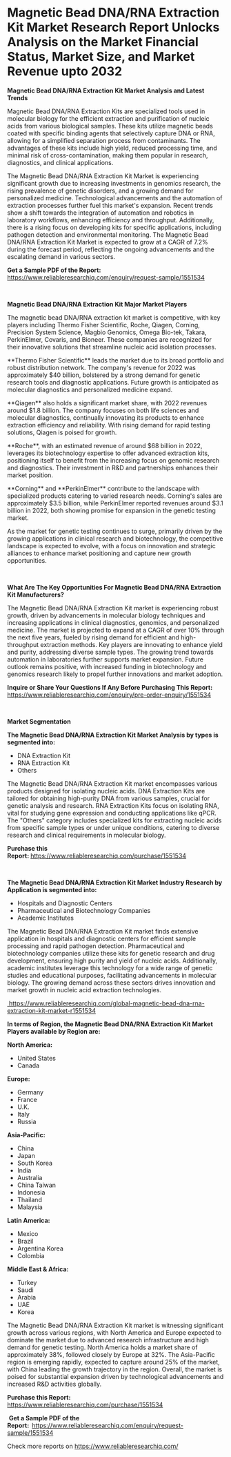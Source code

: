 <p><h1>Magnetic Bead DNA/RNA Extraction Kit Market Research Report Unlocks Analysis on the Market Financial Status, Market Size, and Market Revenue upto 2032</h1></p><p><strong>Magnetic Bead DNA/RNA Extraction Kit Market Analysis and Latest Trends</strong></p>
<p><p>Magnetic Bead DNA/RNA Extraction Kits are specialized tools used in molecular biology for the efficient extraction and purification of nucleic acids from various biological samples. These kits utilize magnetic beads coated with specific binding agents that selectively capture DNA or RNA, allowing for a simplified separation process from contaminants. The advantages of these kits include high yield, reduced processing time, and minimal risk of cross-contamination, making them popular in research, diagnostics, and clinical applications.</p><p>The Magnetic Bead DNA/RNA Extraction Kit Market is experiencing significant growth due to increasing investments in genomics research, the rising prevalence of genetic disorders, and a growing demand for personalized medicine. Technological advancements and the automation of extraction processes further fuel this market's expansion. Recent trends show a shift towards the integration of automation and robotics in laboratory workflows, enhancing efficiency and throughput. Additionally, there is a rising focus on developing kits for specific applications, including pathogen detection and environmental monitoring. The Magnetic Bead DNA/RNA Extraction Kit Market is expected to grow at a CAGR of 7.2% during the forecast period, reflecting the ongoing advancements and the escalating demand in various sectors.</p></p>
<p><strong>Get a Sample PDF of the Report:&nbsp;</strong> <a href="https://www.reliableresearchiq.com/enquiry/request-sample/1551534?utm_campaign=3148&utm_medium=2&utm_source=Github&utm_content=ia&utm_term=04032025&utm_id=magnetic-bead-dnarna-extraction-kit">https://www.reliableresearchiq.com/enquiry/request-sample/1551534</a></p>
<p>&nbsp;</p>
<p><strong>Magnetic Bead DNA/RNA Extraction Kit Major Market Players</strong></p>
<p><p>The magnetic bead DNA/RNA extraction kit market is competitive, with key players including Thermo Fisher Scientific, Roche, Qiagen, Corning, Precision System Science, Magbio Genomics, Omega Bio-tek, Takara, PerkinElmer, Covaris, and Bioneer. These companies are recognized for their innovative solutions that streamline nucleic acid isolation processes.</p><p>**Thermo Fisher Scientific** leads the market due to its broad portfolio and robust distribution network. The company's revenue for 2022 was approximately $40 billion, bolstered by a strong demand for genetic research tools and diagnostic applications. Future growth is anticipated as molecular diagnostics and personalized medicine expand.</p><p>**Qiagen** also holds a significant market share, with 2022 revenues around $1.8 billion. The company focuses on both life sciences and molecular diagnostics, continually innovating its products to enhance extraction efficiency and reliability. With rising demand for rapid testing solutions, Qiagen is poised for growth.</p><p>**Roche**, with an estimated revenue of around $68 billion in 2022, leverages its biotechnology expertise to offer advanced extraction kits, positioning itself to benefit from the increasing focus on genomic research and diagnostics. Their investment in R&D and partnerships enhances their market position.</p><p>**Corning** and **PerkinElmer** contribute to the landscape with specialized products catering to varied research needs. Corning's sales are approximately $3.5 billion, while PerkinElmer reported revenues around $3.1 billion in 2022, both showing promise for expansion in the genetic testing market.</p><p>As the market for genetic testing continues to surge, primarily driven by the growing applications in clinical research and biotechnology, the competitive landscape is expected to evolve, with a focus on innovation and strategic alliances to enhance market positioning and capture new growth opportunities.</p></p>
<p>&nbsp;</p>
<p><strong>What Are The Key Opportunities For Magnetic Bead DNA/RNA Extraction Kit Manufacturers?</strong></p>
<p><p>The Magnetic Bead DNA/RNA Extraction Kit market is experiencing robust growth, driven by advancements in molecular biology techniques and increasing applications in clinical diagnostics, genomics, and personalized medicine. The market is projected to expand at a CAGR of over 10% through the next five years, fueled by rising demand for efficient and high-throughput extraction methods. Key players are innovating to enhance yield and purity, addressing diverse sample types. The growing trend towards automation in laboratories further supports market expansion. Future outlook remains positive, with increased funding in biotechnology and genomics research likely to propel further innovations and market adoption.</p></p>
<p><strong>Inquire or Share Your Questions If Any Before Purchasing This Report:</strong> <a href="https://www.reliableresearchiq.com/enquiry/pre-order-enquiry/1551534?utm_campaign=3148&utm_medium=2&utm_source=Github&utm_content=ia&utm_term=04032025&utm_id=magnetic-bead-dnarna-extraction-kit">https://www.reliableresearchiq.com/enquiry/pre-order-enquiry/1551534</a></p>
<p>&nbsp;</p>
<p><strong>Market Segmentation</strong></p>
<p><strong>The Magnetic Bead DNA/RNA Extraction Kit Market Analysis by types is segmented into:</strong></p>
<p><ul><li>DNA Extraction Kit</li><li>RNA Extraction Kit</li><li>Others</li></ul></p>
<p><p>The Magnetic Bead DNA/RNA Extraction Kit market encompasses various products designed for isolating nucleic acids. DNA Extraction Kits are tailored for obtaining high-purity DNA from various samples, crucial for genetic analysis and research. RNA Extraction Kits focus on isolating RNA, vital for studying gene expression and conducting applications like qPCR. The "Others" category includes specialized kits for extracting nucleic acids from specific sample types or under unique conditions, catering to diverse research and clinical requirements in molecular biology.</p></p>
<p><strong>Purchase this Report:&nbsp;</strong><a href="https://www.reliableresearchiq.com/purchase/1551534?utm_campaign=3148&utm_medium=2&utm_source=Github&utm_content=ia&utm_term=04032025&utm_id=magnetic-bead-dnarna-extraction-kit">https://www.reliableresearchiq.com/purchase/1551534</a></p>
<p>&nbsp;</p>
<p><strong>The Magnetic Bead DNA/RNA Extraction Kit Market Industry Research by Application is segmented into:</strong></p>
<p><ul><li>Hospitals and Diagnostic Centers</li><li>Pharmaceutical and Biotechnology Companies</li><li>Academic Institutes</li></ul></p>
<p><p>The Magnetic Bead DNA/RNA Extraction Kit market finds extensive application in hospitals and diagnostic centers for efficient sample processing and rapid pathogen detection. Pharmaceutical and biotechnology companies utilize these kits for genetic research and drug development, ensuring high purity and yield of nucleic acids. Additionally, academic institutes leverage this technology for a wide range of genetic studies and educational purposes, facilitating advancements in molecular biology. The growing demand across these sectors drives innovation and market growth in nucleic acid extraction technologies.</p></p>
<p><a href="https://www.reliableresearchiq.com/global-magnetic-bead-dna-rna-extraction-kit-market-r1551534?utm_campaign=3148&utm_medium=2&utm_source=Github&utm_content=ia&utm_term=04032025&utm_id=magnetic-bead-dnarna-extraction-kit">&nbsp;https://www.reliableresearchiq.com/global-magnetic-bead-dna-rna-extraction-kit-market-r1551534</a></p>
<p><strong>In terms of Region, the Magnetic Bead DNA/RNA Extraction Kit Market Players available by Region are:</strong></p>
<p>
    <p> <strong> North America: </strong>
        <ul>
            <li>United States</li>
            <li>Canada</li>
        </ul>
        </p> 
    <p> <strong> Europe: </strong>
        <ul>
            <li>Germany</li>
            <li>France</li>
            <li>U.K.</li>
            <li>Italy</li>
            <li>Russia</li>
        </ul>
        </p> 
    <p> <strong> Asia-Pacific: </strong>
        <ul>
            <li>China</li>
            <li>Japan</li>
            <li>South Korea</li>
            <li>India</li>
            <li>Australia</li>
            <li>China Taiwan</li>
            <li>Indonesia</li>
            <li>Thailand</li>
            <li>Malaysia</li>
        </ul>
        </p> 
    <p> <strong> Latin America: </strong>
        <ul>
            <li>Mexico</li>
            <li>Brazil</li>
            <li>Argentina Korea</li>
            <li>Colombia</li>
        </ul>
        </p> 
    <p> <strong> Middle East & Africa: </strong>
        <ul>
            <li>Turkey</li>
            <li>Saudi</li>
            <li>Arabia</li>
            <li>UAE</li>
            <li>Korea</li>
        </ul>
    </p>
    </p>
<p><p>The Magnetic Bead DNA/RNA Extraction Kit market is witnessing significant growth across various regions, with North America and Europe expected to dominate the market due to advanced research infrastructure and high demand for genetic testing. North America holds a market share of approximately 38%, followed closely by Europe at 32%. The Asia-Pacific region is emerging rapidly, expected to capture around 25% of the market, with China leading the growth trajectory in the region. Overall, the market is poised for substantial expansion driven by technological advancements and increased R&D activities globally.</p></p>
<p><strong>Purchase this Report: </strong><a href="https://www.reliableresearchiq.com/purchase/1551534?utm_campaign=3148&utm_medium=2&utm_source=Github&utm_content=ia&utm_term=04032025&utm_id=magnetic-bead-dnarna-extraction-kit">https://www.reliableresearchiq.com/purchase/1551534</a></p>
<p>&nbsp;<strong>Get a Sample PDF of the Report:&nbsp;&nbsp;</strong><a href="https://www.reliableresearchiq.com/enquiry/request-sample/1551534?utm_campaign=3148&utm_medium=2&utm_source=Github&utm_content=ia&utm_term=04032025&utm_id=magnetic-bead-dnarna-extraction-kit">https://www.reliableresearchiq.com/enquiry/request-sample/1551534</a></p>
<p><strong></strong></p>
<p>Check more reports on <a href="https://www.reliableresearchiq.com/?utm_campaign=3148&utm_medium=2&utm_source=Github&utm_content=ia&utm_term=04032025&utm_id=magnetic-bead-dnarna-extraction-kit">https://www.reliableresearchiq.com/</a></p>